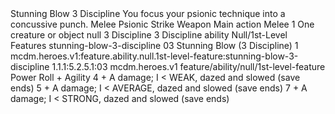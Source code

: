 <ability>
  <name>Stunning Blow</name>
  <cost>3 Discipline</cost>
  <flavor>You focus your psionic technique into a concussive punch.</flavor>
  <keywords>
    <keyword>Melee</keyword>
    <keyword>Psionic</keyword>
    <keyword>Strike</keyword>
    <keyword>Weapon</keyword>
  </keywords>
  <type>Main action</type>
  <distance>Melee 1</distance>
  <target>One creature or object</target>
  <metadata>
    <class>null</class>
    <cost>3 Discipline</cost>
    <cost_amount>3</cost_amount>
    <cost_resource>Discipline</cost_resource>
    <feature_type>ability</feature_type>
    <file_dpath>Null/1st-Level Features</file_dpath>
    <item_id>stunning-blow-3-discipline</item_id>
    <item_index>03</item_index>
    <item_name>Stunning Blow (3 Discipline)</item_name>
    <level>1</level>
    <scc>mcdm.heroes.v1:feature.ability.null.1st-level-feature:stunning-blow-3-discipline</scc>
    <scdc>1.1.1:5.2.5.1:03</scdc>
    <source>mcdm.heroes.v1</source>
    <type>feature/ability/null/1st-level-feature</type>
  </metadata>
  <effects>
    <effect type="roll">
      <roll>Power Roll + Agility</roll>
      <t1>4 + A damage; I &lt; WEAK, dazed and slowed (save ends)</t1>
      <t2>5 + A damage; I &lt; AVERAGE, dazed and slowed (save ends)</t2>
      <t3>7 + A damage; I &lt; STRONG, dazed and slowed (save ends)</t3>
    </effect>
  </effects>
</ability>
